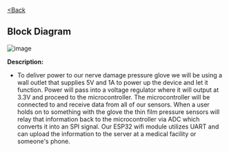 [<Back](https://team-208-github-io.github.io/Team-208/)

## Block Diagram

![image](https://user-images.githubusercontent.com/122709159/221494593-0db435db-6eb4-408a-84d6-0cdc903214d1.png)

**Description:**
* To deliver power to our nerve damage pressure glove we will be using a wall outlet that supplies 5V and 1A to power up the device and let it function. Power will pass into a voltage regulator where it will output at 3.3V and proceed to the microcontroller. The microcontroller will be connected to and receive data from all of our sensors. When a user holds on to something with the glove the thin film pressure sensors will relay that information back to the microcontroller via ADC which converts it into an SPI signal. Our ESP32 wifi module utilizes UART and can upload the information to the server at a medical facility or someone's phone.  
